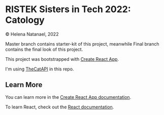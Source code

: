 # RISTEK Sisters in Tech 2022: Catology

© Helena Natanael, 2022

Master branch contains starter-kit of this project, meanwhile Final branch contains the final look of this project.

This project was bootstrapped with [Create React App](https://github.com/facebook/create-react-app).

I'm using [TheCatAPI](https://documenter.getpostman.com/view/5578104/RWgqUxxh#3cd6ebfd-338d-4a38-9929-f879a6bb0bd1) in this repo.

## Learn More

You can learn more in the [Create React App documentation](https://facebook.github.io/create-react-app/docs/getting-started).

To learn React, check out the [React documentation](https://reactjs.org/).
